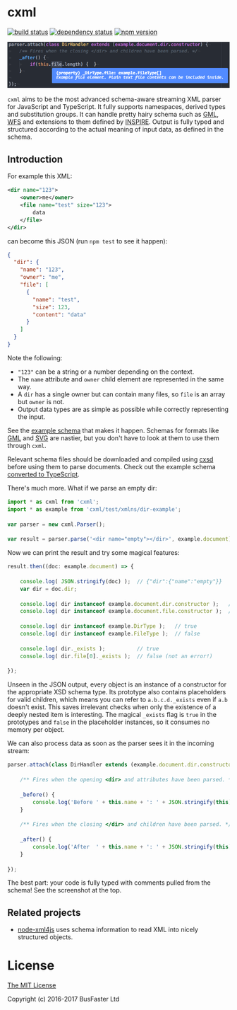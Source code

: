 cxml
====

[![build status](https://travis-ci.org/charto/cxml.svg?branch=master)](http://travis-ci.org/charto/cxml)
[![dependency status](https://david-dm.org/charto/cxml.svg)](https://david-dm.org/charto/cxml)
[![npm version](https://img.shields.io/npm/v/cxml.svg)](https://www.npmjs.com/package/cxml)

![Atom screenshot](src/screenshot.png)

`cxml` aims to be the most advanced schema-aware streaming XML parser for JavaScript and TypeScript.
It fully supports namespaces, derived types and substitution groups.
It can handle pretty hairy schema such as
[GML](http://www.opengeospatial.org/standards/gml),
[WFS](http://www.opengeospatial.org/standards/wfs) and extensions to them defined by
[INSPIRE](http://inspire.ec.europa.eu/).
Output is fully typed and structured according to the actual meaning of input data, as defined in the schema.

Introduction
------------

For example this XML:

```xml
<dir name="123">
	<owner>me</owner>
	<file name="test" size="123">
		data
	</file>
</dir>
```

can become this JSON (run `npm test` to see it happen):

```json
{
  "dir": {
    "name": "123",
    "owner": "me",
    "file": [
      {
        "name": "test",
        "size": 123,
        "content": "data"
      }
    ]
  }
}
```

Note the following:

- `"123"` can be a string or a number depending on the context.
- The `name` attribute and `owner` child element are represented in the same way.
- A `dir` has a single owner but can contain many files, so `file` is an array but `owner` is not.
- Output data types are as simple as possible while correctly representing the input.

See the [example schema](https://github.com/charto/cxml/blob/master/test/cache/xsd/localhost/example-dir.xsd)
that makes it happen. Schemas for formats like
[GML](http://schemas.opengis.net/gml/3.1.1/base/geometryPrimitives.xsd) and
[SVG](http://www.w3.org/TR/2002/WD-SVG11-20020108/SVG.xsd) are nastier,
but you don't have to look at them to use them through `cxml`.

Relevant schema files should be downloaded and compiled using
[cxsd](https://github.com/charto/cxsd) before using them to parse documents.
Check out the example schema
[converted to TypeScript](https://github.com/charto/cxml/blob/master/test/xmlns/dir-example.d.ts).

There's much more. What if we parse an empty dir:

```typescript
import * as cxml from 'cxml';
import * as example from 'cxml/test/xmlns/dir-example';

var parser = new cxml.Parser();

var result = parser.parse('<dir name="empty"></dir>', example.document);
```

Now we can print the result and try some magical features:

```typescript
result.then((doc: example.document) => {

    console.log( JSON.stringify(doc) );  // {"dir":{"name":"empty"}}
    var dir = doc.dir;

    console.log( dir instanceof example.document.dir.constructor );   // true
    console.log( dir instanceof example.document.file.constructor );  // false

    console.log( dir instanceof example.DirType );   // true
    console.log( dir instanceof example.FileType );  // false

    console.log( dir._exists );          // true
    console.log( dir.file[0]._exists );  // false (not an error!)

});
```

Unseen in the JSON output, every object is an instance of a constructor for the appropriate XSD schema type.
Its prototype also contains placeholders for valid children, which means you can refer to `a.b.c.d._exists` even if `a.b` doesn't exist.
This saves irrelevant checks when only the existence of a deeply nested item is interesting.
The magical `_exists` flag is `true` in the prototypes and `false` in the placeholder instances, so it consumes no memory per object.

We can also process data as soon as the parser sees it in the incoming stream:

```typescript
parser.attach(class DirHandler extends (example.document.dir.constructor) {

    /** Fires when the opening <dir> and attributes have been parsed. */

    _before() {
        console.log('Before ' + this.name + ': ' + JSON.stringify(this));
    }

    /** Fires when the closing </dir> and children have been parsed. */

    _after() {
        console.log('After  ' + this.name + ': ' + JSON.stringify(this));
    }

});
```

The best part: your code is fully typed with comments pulled from the schema! See the screenshot at the top.

Related projects
----------------

- [node-xml4js](https://github.com/peerlibrary/node-xml4js) uses schema information to read XML into nicely structured objects.

License
=======

[The MIT License](https://raw.githubusercontent.com/charto/cxml/master/LICENSE)

Copyright (c) 2016-2017 BusFaster Ltd
